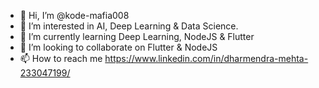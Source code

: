 - 👋 Hi, I’m @kode-mafia008
- 👀 I’m interested in AI, Deep Learning & Data Science.
- 🌱 I’m currently learning Deep Learning, NodeJS & Flutter 
- 💞️ I’m looking to collaborate on Flutter & NodeJS
- 📫 How to reach me https://www.linkedin.com/in/dharmendra-mehta-233047199/

<!---
kode-mafia008/kode-mafia008 is a ✨ special ✨ repository because its `README.md` (this file) appears on your GitHub profile.
You can click the Preview link to take a look at your changes.
--->
